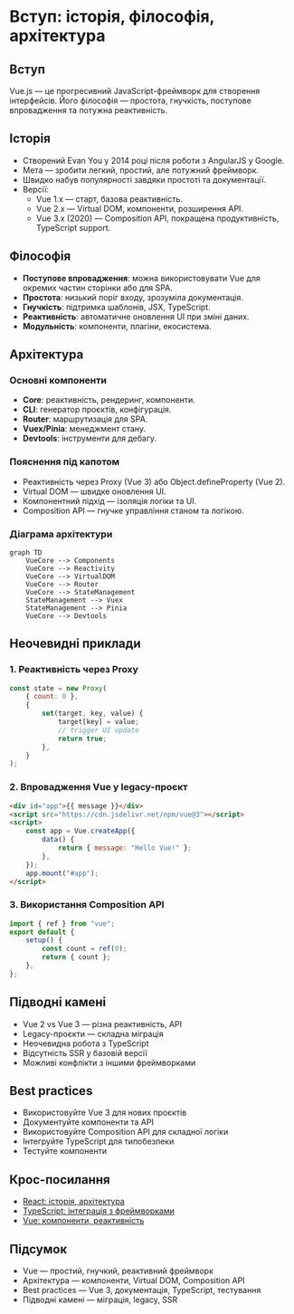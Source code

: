 # Вступ: історія, філософія, архітектура

## Вступ

Vue.js — це прогресивний JavaScript-фреймворк для створення інтерфейсів. Його філософія — простота, гнучкість, поступове впровадження та потужна реактивність.

## Історія

-   Створений Evan You у 2014 році після роботи з AngularJS у Google.
-   Мета — зробити легкий, простий, але потужний фреймворк.
-   Швидко набув популярності завдяки простоті та документації.
-   Версії:
    -   Vue 1.x — старт, базова реактивність.
    -   Vue 2.x — Virtual DOM, компоненти, розширення API.
    -   Vue 3.x (2020) — Composition API, покращена продуктивність, TypeScript support.

## Філософія

-   **Поступове впровадження**: можна використовувати Vue для окремих частин сторінки або для SPA.
-   **Простота**: низький поріг входу, зрозуміла документація.
-   **Гнучкість**: підтримка шаблонів, JSX, TypeScript.
-   **Реактивність**: автоматичне оновлення UI при зміні даних.
-   **Модульність**: компоненти, плагіни, екосистема.

## Архітектура

### Основні компоненти

-   **Core**: реактивність, рендеринг, компоненти.
-   **CLI**: генератор проєктів, конфігурація.
-   **Router**: маршрутизація для SPA.
-   **Vuex/Pinia**: менеджмент стану.
-   **Devtools**: інструменти для дебагу.

### Пояснення під капотом

-   Реактивність через Proxy (Vue 3) або Object.defineProperty (Vue 2).
-   Virtual DOM — швидке оновлення UI.
-   Компонентний підхід — ізоляція логіки та UI.
-   Composition API — гнучке управління станом та логікою.

### Діаграма архітектури

```mermaid
graph TD
    VueCore --> Components
    VueCore --> Reactivity
    VueCore --> VirtualDOM
    VueCore --> Router
    VueCore --> StateManagement
    StateManagement --> Vuex
    StateManagement --> Pinia
    VueCore --> Devtools
```

## Неочевидні приклади

### 1. Реактивність через Proxy

```js
const state = new Proxy(
    { count: 0 },
    {
        set(target, key, value) {
            target[key] = value;
            // trigger UI update
            return true;
        },
    }
);
```

### 2. Впровадження Vue у legacy-проєкт

```html
<div id="app">{{ message }}</div>
<script src="https://cdn.jsdelivr.net/npm/vue@3"></script>
<script>
    const app = Vue.createApp({
        data() {
            return { message: "Hello Vue!" };
        },
    });
    app.mount("#app");
</script>
```

### 3. Використання Composition API

```js
import { ref } from "vue";
export default {
    setup() {
        const count = ref(0);
        return { count };
    },
};
```

## Підводні камені

-   Vue 2 vs Vue 3 — різна реактивність, API
-   Legacy-проєкти — складна міграція
-   Неочевидна робота з TypeScript
-   Відсутність SSR у базовій версії
-   Можливі конфлікти з іншими фреймворками

## Best practices

-   Використовуйте Vue 3 для нових проєктів
-   Документуйте компоненти та API
-   Використовуйте Composition API для складної логіки
-   Інтегруйте TypeScript для типобезпеки
-   Тестуйте компоненти

## Крос-посилання

-   [React: історія, архітектура](../JavaScript/12-react.md)
-   [TypeScript: інтеграція з фреймворками](../TypeScript/08-frameworks.md)
-   [Vue: компоненти, реактивність](./02-components-reactivity.md)

## Підсумок

-   Vue — простий, гнучкий, реактивний фреймворк
-   Архітектура — компоненти, Virtual DOM, Composition API
-   Best practices — Vue 3, документація, TypeScript, тестування
-   Підводні камені — міграція, legacy, SSR

